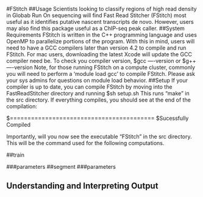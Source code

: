 #FStitch
##Usage
Scientists looking to classify regions of high read density in Globab Run On sequencing will find Fast Read Stitcher (FStitch) most useful as it identifies putative nascent transcripts de novo. However, users may also find this package useful as a ChIP-seq peak caller.
##System Requirements
FStitch is written in the C++ programming language and uses OpenMP to parallelize portions of the program.  With this in mind, users will need to have a GCC compilers later than version 4.2 to compile and run FStitch. For mac users, downloading the latest Xcode will update the GCC compiler need be. To check you compiler version, 
$gcc —-version
or 
$g++ —-version
Note, for those running FStitch on a compute cluster, commonly you will need to perform a ‘module load gcc<version>’ to compile FStitch. Please ask your sys admins for questions on module load behavior. 
##Setup
If your compiler is up to date, you can compile FStitch by moving into the FastReadStitcher directory and running 
$sh setup.sh
This runs “make” in the src directory. If everything compiles, you should see at the end of the compilation:

$=========================================
$Sucessfully Compiled

Importantly, will you now see the executable “FStitch” in the src directory. This will be the command used for the following computations. 

##train



###parameters
##segment
###parameters
## Understanding and Interpreting Output


